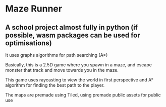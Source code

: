 # Maze Runner
## A school project almost fully in python (if possible, wasm packages can be used for optimisations)

It uses graphs algorithms for path searching (A*)

Basically, this is a 2.5D game where you spawn in a maze, and escape monster that track and move towards you in the maze.

This game uses raycasting to view the world in first perspective and A* algorithm for finding the best path
to the player. 

The maps are premade using Tiled, using premade public assets for public use